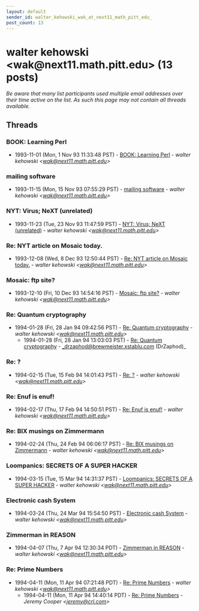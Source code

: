 ```yaml
---
layout: default
sender_id: walter_kehowski_wak_at_next11_math_pitt_edu_
post_count: 13
---
```


# walter kehowski <wak<span>@</span>next11.math.pitt.edu> (13 posts)

_Be aware that many list participants used multiple email addresses over their time active on the list. As such this page may not contain all threads available._

## Threads

### BOOK: Learning Perl
+ 1993-11-01 (Mon, 1 Nov 93 11:33:48 PST) - [BOOK: Learning Perl](/archive/1993/11/ad00285b7ba83f59fb4ef124e8f62bc8a67dc9c6120d34baa682ed12e1bd476f) - _walter kehowski \<wak@next11.math.pitt.edu\>_

### mailing software
+ 1993-11-15 (Mon, 15 Nov 93 07:55:29 PST) - [mailing software](/archive/1993/11/95df3a753806665d5d18f930f61b0f8d6e9802982f17bb9a2a59ffc62e8b507f) - _walter kehowski \<wak@next11.math.pitt.edu\>_

### NYT: Virus; NeXT (unrelated)
+ 1993-11-23 (Tue, 23 Nov 93 11:47:59 PST) - [NYT: Virus; NeXT (unrelated)](/archive/1993/11/3297b049ab548d7b509bd74a57b95699a8da7fa37463ebf32c567ab5711e18a6) - _walter kehowski \<wak@next11.math.pitt.edu\>_

### Re: NYT article on Mosaic today.
+ 1993-12-08 (Wed, 8 Dec 93 12:50:44 PST) - [Re: NYT article on Mosaic today.](/archive/1993/12/8251af409120b853565b7218446193984817061a86b63ffbd006ff057d15f327) - _walter kehowski \<wak@next11.math.pitt.edu\>_

### Mosaic: ftp site?
+ 1993-12-10 (Fri, 10 Dec 93 14:54:16 PST) - [Mosaic: ftp site?](/archive/1993/12/8c259587447b238059aa221613c42e805031027a6ef13e62ce0d55812db5aac5) - _walter kehowski \<wak@next11.math.pitt.edu\>_

### Re: Quantum cryptography
+ 1994-01-28 (Fri, 28 Jan 94 09:42:56 PST) - [Re: Quantum cryptography](/archive/1994/01/393a1bf32b8c7c35d09919b1b79d60c2ae7179e8c87534e246cebeac805829a0) - _walter kehowski \<wak@next11.math.pitt.edu\>_
  + 1994-01-28 (Fri, 28 Jan 94 13:03:03 PST) - [Re: Quantum cryptography](/archive/1994/01/e8b9331d6a6601a3199feabff7153200f687ae5cb6ec123e9cb1a85bdf978b16) - _drzaphod@brewmeister.xstablu.com (DrZaphod)_

### Re: ?
+ 1994-02-15 (Tue, 15 Feb 94 14:01:43 PST) - [Re: ?](/archive/1994/02/f1eb2a49b2f412b703c1222f35800369f48613cc19d0fe8ec13d37033aa0ce6e) - _walter kehowski \<wak@next11.math.pitt.edu\>_

### Re: Enuf is enuf!
+ 1994-02-17 (Thu, 17 Feb 94 14:50:51 PST) - [Re: Enuf is enuf!](/archive/1994/02/773e3f5c67c1a5828b63f7174688fcd54e0b51f7d088b100b62c6dfb9dddbf11) - _walter kehowski \<wak@next11.math.pitt.edu\>_

### Re: BIX musings on Zimmermann
+ 1994-02-24 (Thu, 24 Feb 94 06:06:17 PST) - [Re: BIX musings on Zimmermann](/archive/1994/02/7280c3bc9d3af60de14307b19ba5848251b4e62600f901e9b3ebe939c1dd1e57) - _walter kehowski \<wak@next11.math.pitt.edu\>_

### Loompanics: SECRETS OF A SUPER HACKER
+ 1994-03-15 (Tue, 15 Mar 94 14:31:37 PST) - [Loompanics: SECRETS OF A SUPER HACKER](/archive/1994/03/4d2f899b7b19dcd2adc280a54c46f980d63c3c6d70a9a67239f87b565e923f16) - _walter kehowski \<wak@next11.math.pitt.edu\>_

### Electronic cash System
+ 1994-03-24 (Thu, 24 Mar 94 15:54:50 PST) - [Electronic cash System](/archive/1994/03/e12ce7ef0b80429c11ee260c074c6185168ee1b2db793ec15716dd42488f56de) - _walter kehowski \<wak@next11.math.pitt.edu\>_

### Zimmerman in REASON
+ 1994-04-07 (Thu, 7 Apr 94 12:30:34 PDT) - [Zimmerman in REASON](/archive/1994/04/2ba9232212a090589d499b5da6d761d140ddea79cfe044b2adbdd6e0ef4c67df) - _walter kehowski \<wak@next11.math.pitt.edu\>_

### Re: Prime Numbers
+ 1994-04-11 (Mon, 11 Apr 94 07:21:48 PDT) - [Re: Prime Numbers](/archive/1994/04/a9ec69b6c2c16c23f80b7ad372824251310a278462bfddc5f87ea7855405d4f8) - _walter kehowski \<wak@next11.math.pitt.edu\>_
  + 1994-04-11 (Mon, 11 Apr 94 14:40:14 PDT) - [Re: Prime Numbers](/archive/1994/04/9c07e13a333e9c90c562677c52643e1ac366530d9c3d318d4d14caa47038fa34) - _Jeremy Cooper \<jeremy@crl.com\>_

